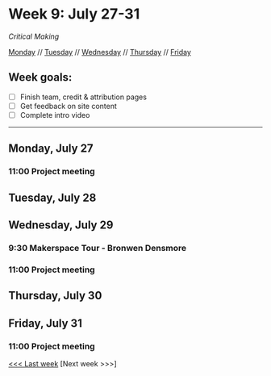 # Week 9: July 27-31

*Critical Making*

[Monday](#monday-july-27) // [Tuesday](#tuesday-july-28) // [Wednesday](#wednesday-july-29) // [Thursday](#thursday-july-30) // [Friday](friday-july-31)

## Week goals:
- [ ] Finish team, credit & attribution pages
- [ ] Get feedback on site content
- [ ] Complete intro video

---

## Monday, July 27

### 11:00 Project meeting

## Tuesday, July 28

## Wednesday, July 29

### 9:30 Makerspace Tour - Bronwen Densmore

### 11:00 Project meeting

## Thursday, July 30

## Friday, July 31

### 11:00 Project meeting


[<<< Last week](/8-sustain.md) [Next week >>>]
